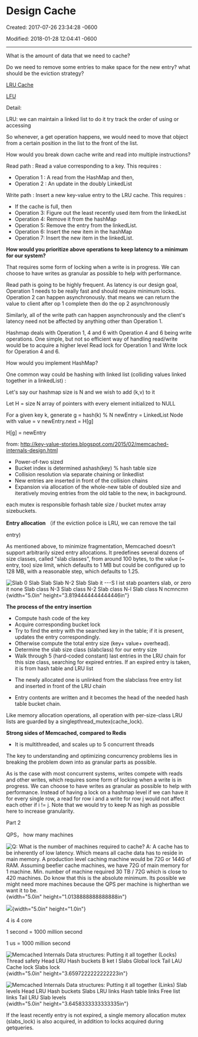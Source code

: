 # Design Cache

Created: 2017-07-26 23:34:28 -0600

Modified: 2018-01-28 12:04:41 -0600

---

What is the amount of data that we need to cache?



Do we need to remove some entries to make space for the new entry? what should be the eviction strategy?

[LRU Cache](onenote:..数据结构.one#LRU%20Cache&section-id={2492593A-3DB6-1E4B-8A2B-184565C68495}&page-id={F3C6A411-8F08-C843-986B-1A46294BF32E}&end&base-path=https://d.docs.live.net/77339d157d673f41/Documents/9%20chapter)

[LFU](onenote:..数据结构.one#LFU&section-id={2492593A-3DB6-1E4B-8A2B-184565C68495}&page-id={E10FD87C-F243-6B46-894A-C58B06AE3242}&end&base-path=https://d.docs.live.net/77339d157d673f41/Documents/9%20chapter)



Detail:



LRU: we can maintain a linked list to do it try track the order of using or accessing



So whenever, a get operation happens, we would need to move that object from a certain position in the list to the front of the list.



How would you break down cache write and read into multiple instructions?





Read path : Read a value corresponding to a key. This requires :

- Operation 1 : A read from the HashMap and then,
- Operation 2 : An update in the doubly LinkedList



Write path : Insert a new key-value entry to the LRU cache. This requires :

- If the cache is full, then
- Operation 3: Figure out the least recently used item from the linkedList
- Operation 4: Remove it from the hashMap
- Operation 5: Remove the entry from the linkedList.
- Operation 6: Insert the new item in the hashMap
- Operation 7: Insert the new item in the linkedList.



**How would you prioritize above operations to keep latency to a minimum for our system?**



That requires some form of locking when a write is in progress. We can choose to have writes as granular as possible to help with performance.



Read path is going to be highly frequent. As latency is our design goal, Operation 1 needs to be really fast and should require minimum locks. Operation 2 can happen asynchronously. that means we can return the value to client after op 1 complete then do the op 2 asynchronously



Similarly, all of the write path can happen asynchronously and the client's latency need not be affected by anything other than Operation 1.



Hashmap deals with Operation 1, 4 and 6 with Operation 4 and 6 being write operations. One simple, but not so efficient way of handling read/write would be to acquire a higher level Read lock for Operation 1 and Write lock for Operation 4 and 6.





How would you implement HashMap?



One common way could be hashing with linked list (colliding values linked together in a linkedList) :

Let's say our hashmap size is N and we wish to add (k,v) to it

Let H = size N array of pointers with every element initialized to NULL

For a given key k, generate g = hash(k) % N newEntry = LinkedList Node with value = v newEntry.next = H[g]

H[g] = newEntry



from: <http://key-value-stories.blogspot.com/2015/02/memcached-internals-design.html>

- Power-of-two sized
- Bucket index is determined ashash(key) % hash table size
- Collision resolution via separate chaining or linkedlist
- New entries are inserted in front of the collision chains
- Expansion via allocation of the whole-new table of doubled size and iteratively moving entries from the old table to the new, in background.



each mutex is responsible forhash table size / bucket mutex array sizebuckets.



**Entry allocation** （if the eviction police is LRU, we can remove the tail

entry)



As mentioned above, to minimize fragmentation, Memcached doesn't support arbitrarily sized entry allocations. It predefines several dozens of size classes, called "slab classes", from around 100 bytes, to the value (~ entry, too) size limit, which defaults to 1 MB but could be configured up to 128 MB, with a reasonable step, which defaults to 1.25.

![Slab 0 Slab Slab Slab N-2 Slab Slab it ---S I ist stab poanters slab, or zero it none Slab class N-3 Slab class N-2 Slab class N-l Slab class N ncmncmn ](../../media/Memeory-Cache-Design-Cache-image1.png){width="5.0in" height="3.8194444444444446in"}



**The process of the entry insertion**

- Compute hash code of the key
- Acquire corresponding bucket lock
- Try to find the entry with the searched key in the table; if it is present, updates the entry correspondingly.
- Otherwise compute the total entry size (key+ value+ overhead).
- Determine the slab size class (slabclass) for our entry size
- Walk through 5 (hard-coded constant) last entries in the LRU chain for this size class, searching for expired entries. If an expired entry is taken, it is from hash table and LRU list

<!-- -->
- The newly allocated one is unlinked from the slabclass free entry list and inserted in front of the LRU chain

<!-- -->
- Entry contents are written and it becomes the head of the needed hash table bucket chain.

Like memory allocation operations, all operation with per-size-class LRU lists are guarded by a singlepthread_mutex(cache_lock).





**Strong sides of Memcached, compared to Redis**

- It is multithreaded, and scales up to 5 concurrent threads



The key to understanding and optimizing concurrency problems lies in breaking the problem down into as granular parts as possible.

As is the case with most concurrent systems, writes compete with reads and other writes, which requires some form of locking when a write is in progress. We can choose to have writes as granular as possible to help with performance. Instead of having a lock on a hashmap level if we can have it for every single row, a read for row i and a write for row j would not affect each other if i != j. Note that we would try to keep N as high as possible here to increase granularity.







Part 2



QPS， how many machines



![Q: What is the number of machines required to cache? A: A cache has to be inherently of low latency. Which means all cache data has to reside in main memory. A production level caching machine would be 72G or 144G of RAM. Assuming beefier cache machines, we have 72G of main memory for 1 machine. Min. number of machine required 30 TB / 72G which is close to 420 machines. Do know that this is the absolute minimum. Its possible we might need more machines because the QPS per machine is higherthan we want it to be. ](../../media/Memeory-Cache-Design-Cache-image2.png){width="5.0in" height="1.0138888888888888in"}



![](../../media/Memeory-Cache-Design-Cache-image3.png){width="5.0in" height="1.0in"}

4 is 4 core



1 second = 1000 million second

1 us = 1000 million second



![Memcached Internals Data structures: Putting it all together (Locks) Thread safety Head LRU Hash buckets B ket I Slabs Global lock Tail LAU Cache lock Slabs lock ](../../media/Memeory-Cache-Design-Cache-image4.jpeg){width="5.0in" height="3.6597222222222223in"}



![Memcached Internals Data structures: Putting it all together (Links) Slab levels Head LRU Hash buckets Slabs LRU links Hash table links Free list links Tail LRU Slab levels ](../../media/Memeory-Cache-Design-Cache-image5.jpeg){width="5.0in" height="3.6458333333333335in"}





If the least recently entry is not expired, a single memory allocation mutex (slabs_lock) is also acquired, in addition to locks acquired during getqueries.





